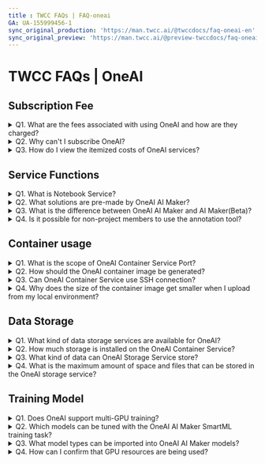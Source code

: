 ```yaml
---
title : TWCC FAQs | FAQ-oneai
GA: UA-155999456-1
sync_original_production: 'https://man.twcc.ai/@twccdocs/faq-oneai-en' 
sync_original_preview: 'https://man.twcc.ai/@preview-twccdocs/faq-oneai-en'
---
```



# TWCC FAQs | OneAI 


## Subscription Fee

<details>

<summary> Q1. What are the fees associated with using OneAI and how are they charged?</summary>

Use of the OneAI service will incur subscription fees, as well as costs associated with using tagging tools, hosting notebooks, training models, performing inference, data storage, and data processing resources. Please refer to OneAI Subscription Fee for  more information:

<a href="https://man.twcc.ai/@twsdocs/pricing-zh#%E4%BA%BA%E5%B7%A5%E6%99%BA%E6%85%A7%EF%BC%9AOneAI"><font style={{'background-color':'#008ad8', 'border-radius': '30px', 'padding': '0.3em', 'font-size': '16px'}}><font style={{'color':'white'}}> <b>&nbsp;Enterprise&nbsp;</b></font></font></a> <a href="https://man.twcc.ai/@twccdocs/SJWlN3YDr#%E4%BA%BA%E5%B7%A5%E6%99%BA%E6%85%A7"><font style={{'background-color':'#FF0000', 'border-radius': '30px', 'padding': '0.3em', 'font-size': '16px'}}><font style={{'color':'white'}}> <b>&nbsp;Academic&nbsp;</b></font></font></a> 

</details>


<details>

<summary> Q2. Why can't I subscribe OneAI?</summary>

1. Project Restrictions. If the item expires during the month, or if the wallet balance for the item is less than 100, the item cannot be subscribed.
2. Identity restrictions. Subscriptions can only be made by the tenant admin and will not be available to tenant users.

Please refer to [<ins>OneAI Subscription Policies</ins>](https://man.twcc.ai/@twccdocs/doc-oneai-main-zh/https%3A%2F%2Fman.twcc.ai%2F%40twccdocs%2Foneai-subscription-policy-zh) for  more information.

</details>


<details>

<summary> Q3. How do I view the itemized costs of OneAI services?</summary>

You can view OneAI's itemized fees in the Member Center. Select the item you want to view from the Member Center, select **Usage** from the top menu, and then select **OneAI** from the drop-down list to view the fees by product item:


<font style={{'background-color':'#008ad8', 'border-radius': '30px', 'padding': '0.3em', 'font-size': '16px'}}><font style={{'color':'white'}}> <b>&nbsp;Enterprise&nbsp;</b></font></font>


![](https://i.imgur.com/dsFrIcC.png)

<font style={{'background-color':'#FF0000', 'border-radius': '30px', 'padding': '0.3em', 'font-size': '16px'}}><font style={{'color':'white'}}> <b>&nbsp;Academic&nbsp;</b></font></font> is similar to the Enterprise step in that you need to select the <b>TWCC</b> service before selecting <b>OneAI</b>.

</details>


## Service Functions

<details>

<summary> Q1. What is Notebook Service?</summary>

OneAI Notebook Service integrates with leading deep learning frameworks(TensorFlow, PyTorch, MXNet) and suites. It supports pre-built image of data science languages(Julia, R) and data analysis engines(Spark), and it's a flexible, managed JupyterLab interactive collaborative development environment. Please refer to [<ins>OneAI Notebook Service</ins>](https://docs.oneai.twcc.ai/s/Z8LdmjL9M#%E7%AD%86%E8%A8%98%E6%9C%AC%E6%9C%8D%E5%8B%99) for more information.

</details>

<details>

<summary> Q2. What solutions are pre-made by OneAI AI Maker?</summary>

OneAI AI Maker provides 8 public templates for object detection, image classification, medical imaging, classification problems, regression problems, pedestrian attribute recognition, etc: YOLOv3, YOLOv4, Nvidia Clara Train 3.0, Nvidia Clara Train 4.0, Scikit-learn: regression, Scikit-learn: classification, Image-classification, PAR. Please refer to [<ins>Case Study</ins>](https://docs.oneai.twcc.ai/s/xKNcU3O5D#%E6%A1%88%E4%BE%8B%E6%95%99%E5%AD%B8) for more information.

</details>

<details>

<summary> Q3. What is the difference between OneAI AI Maker and AI Maker(Beta)?</summary>

AI Maker(Beta) feature adds MLflow integration to manage the details of model training.
1. [<ins>AI Maker(Beta) > MLflow Tracking</ins>](https://docs.oneai.twcc.ai/s/3uxGFglX0#%E6%A8%A1%E5%9E%8B%E7%AE%A1%E7%90%86) manageable model lifecycle.
2. AI Maker(Beta) > Training Job for a task the built-in template training model automatically applies MLflow to provide a more detailed AI/ML research process: using custom training codes requires manual configuration in the code. [MLflow Logging Function <i class="fa fa-external-link" aria-hidden="true"></i>](https://mlflow.org/docs/latest/tracking.html#logging-functions)feature provides centralized management of models through OneAI user interface.

Please refer to [<ins>OneAI AI Maker(Beta)</ins>](https://docs.oneai.twcc.ai/s/3uxGFglX0#AI-Maker%EF%BC%88%E6%90%B6%E9%AE%AE%E7%89%88%EF%BC%89) for more information.

</details>

<details>

<summary> Q4. Is it possible for non-project members to use the annotation tool?</summary>

[<ins>CVAT annotation tool</ins>](https://docs.oneai.twcc.ai/s/QFn7N5R-H#%E6%A8%99%E8%A8%BB%E5%B7%A5%E5%85%B7) can be used to assign tagging jobs to non-project members. You must provide access for your own non-project members:
1. The entry point for the CVAT annotation tool is shown in the figure below:
![](https://i.imgur.com/f2cEHEV.png)
2. For account and password settings of CVAT annotation tool, please refer to the [<ins>relevant settings</ins>](https://hackmd.io/@6Na-9uAFTYa8-bo874eWrA/S1mZuWyc5) in the operation guide.

</details>


## Container usage

<details>

<summary> Q1. What is the scope of OneAI Container Service Port?</summary>

OneAI Container Services offers a range of static ports from  30000-32767。please refer to [<ins>OneAI Container Services > Network Setting</ins>](https://docs.oneai.twcc.ai/s/yGbG4JJyi#3-%E7%B6%B2%E8%B7%AF%E8%A8%AD%E5%AE%9A) for more information.

</details>

<details>

<summary> Q2. How should the OneAI container image be generated?</summary>

Prepare your container image and use the Docker CLI to push the container image file to OneAI container image. Docker CLI information can be found in the [official Docker documentation<i class="fa fa-external-link" aria-hidden="true"></i>](https://docs.docker.com/get-started/#cli-references).

</details>

<details>

<summary> Q3. Can OneAI Container Service use SSH connection?</summary>

Depending on the image, the source will restrict SSH connections. The system's built-in nvidia-official-images public image is available through an SSH connection. If you want to use SSH connection, it is recommended that you [install the sshd related packages<i class="fa fa-external-link" aria-hidden="true"></i>](https://docs.docker.com/samples/running_ssh_service/) in the image. OneAI Container Service uses SSH connection, please refer to the [<ins>user manual</ins>](https://docs.oneai.twcc.ai/s/yGbG4JJyi#%E4%BD%BF%E7%94%A8-SSH-%E7%99%BB%E5%85%A5%E9%80%A3%E7%B7%9A) for more information.

</details>

<details>

<summary> Q4. Why does the size of the container image get smaller when I upload from my local environment?</summary>

The OneAI container image will compress the container image file you uploaded, resulting in a smaller container image file with no effect on its contents.

</details>

## Data Storage

<details>

<summary> Q1. What kind of data storage services are available for OneAI?</summary>

OneAI uses the [<ins>OneAI Storage Service</ins>](https://docs.oneai.twcc.ai/s/_F4C_EzEa#%E5%84%B2%E5%AD%98%E6%9C%8D%E5%8B%99) as a data storage and management tool, providing secure and reliable storage compatible with Amazon S3 and supporting third-party tools(S3 browser)that enable data sharing between OneAI's services or with other project members.
</details>

<details>

<summary> Q2. How much storage is installed on the OneAI Container Service?</summary>

The storage space for creating containers is based on the size of the storage body mounted by the OneAI Storage Service.
</details>

<details>

<summary> Q3. What kind of data can OneAI Storage Service store?</summary>

Data can be stored in any format and of any type.
</details>

<details>

<summary> Q4. What is the maximum amount of space and files that can be stored in the OneAI storage service?</summary>

There is no usage limit on the total amount of data and objects that can be stored by the OneAI Storage Service.
</details>


## Training Model

<details>

<summary> Q1. Does OneAI support multi-GPU training?</summary>

OneAI AI Maker public templates automatically distribute deep learning models and large training sets across multiple GPUs, while custom training code needs to be manually tuned to invoke GPUs, and the invocation method will vary depending on the deep learning framework.

</details>

<details>

<summary> Q2. Which models can be tuned with the OneAI AI Maker SmartML training task?</summary>

[<ins>SmartML Training Tasks</ins>](https://docs.oneai.twcc.ai/s/QFn7N5R-H#%E8%A8%93%E7%B7%B4%E4%BB%BB%E5%8B%99) has 4 types of algorithms to choose from:Bayesian, TPE, Grid, Random to perform optimization strategies for model training. If you don't use public template, you must use `os.environ` in your training code to [<ins>Manually configure variable settings</ins>](https://docs.oneai.twcc.ai/s/QFn7N5R-H#23-%E8%A8%AD%E5%AE%9A%E8%B6%85%E5%8F%83%E6%95%B8) to set tunable hyperparameters, model types, etc. For more information, please refer to [<ins>Public template image-classification case study</ins>](https://docs.oneai.twcc.ai/s/6FCAc5sdI#AI-Maker-%E6%A1%88%E4%BE%8B%E6%95%99%E5%AD%B8---%E5%BD%B1%E5%83%8F%E5%88%86%E9%A1%9E%E6%A8%A1%E5%9E%8B%E6%87%89%E7%94%A8) setup.

</details>

<details>

<summary> Q3. What model types can be imported into OneAI AI Maker models?</summary>

OneAI models can store unlimited types of models. Before importing, you need to package the model as a ZIP file and upload it to OneAI storage service. Please refer to [<ins>AI Maker models</ins>](https://docs.oneai.twcc.ai/s/QFn7N5R-H#%E6%A8%A1%E5%9E%8B) for more information.

</details>

<details>

<summary> Q4. How can I confirm that GPU resources are being used?</summary>

- The compute resources used by OneAI Notebook Service, Container Service and Inference Service can be monitored through [<ins>OneAI Resources</ins>](https://docs.oneai.twcc.ai/s/gEQO9lvF8).
- For OneAI training assignments, you can check the status of your computing resources within 7 days, please contact customer service and get monitoring data.

</details>